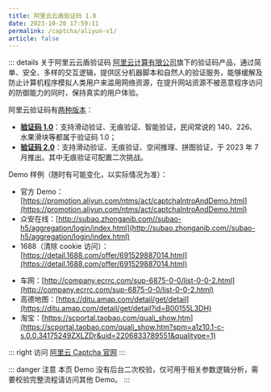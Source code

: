 ```yaml
---
title: 阿里云云盾验证码 1.0
date: 2023-10-20 17:59:11
permalink: /captcha/aliyun-v1/
article: false
---
```


::: details 关于阿里云云盾验证码
[阿里云计算有限公司](https://www.tianyancha.com/company/138473506)旗下的验证码产品，通过简单、安全、多样的交互逻辑，提供区分机器脚本和自然人的验证服务，能够缓解及防止计算机程序模拟人类用户来滥用网络资源，在提升网站资源不被恶意程序访问的防御能力的同时，保持真实的用户体验。
<br>

阿里云验证码有[两种版本](https://help.aliyun.com/document_detail/2592908.html)：

- **[验证码 1.0](https://help.aliyun.com/document_detail/2592902.html)**：支持滑动验证、无痕验证、智能验证，民间常说的 140、226、水果滑块等都属于验证码 1.0；
- **[验证码 2.0](https://help.aliyun.com/document_detail/2401270.html)**：支持滑动验证、无痕验证、空间推理、拼图验证，于 2023 年 7 月推出。其中无痕验证可配置二次挑战。

Demo 样例（随时有可能变化，以实际情况为准）：
<br>

- 官方 Demo：[https://promotion.aliyun.com/ntms/act/captchaIntroAndDemo.html](https://promotion.aliyun.com/ntms/act/captchaIntroAndDemo.html)<Badge text="140" type="tip" vertical="middle"/>
- 众安在线：[http://subao.zhonganib.com//subao-h5/aggregation/login/index.html](http://subao.zhonganib.com//subao-h5/aggregation/login/index.html)<Badge text="140" type="tip" vertical="middle"/>
- 1688（清除 cookie 访问）：[https://detail.1688.com/offer/691529887014.html](https://detail.1688.com/offer/691529887014.html)<Badge text="226" type="tip" vertical="middle"/> <Badge text="X82Y" type="tip" vertical="middle"/>
<!-- - 交易猫（清除 cookie 访问）：[https://m.jiaoyimao.com/jg1002416-3/](https://m.jiaoyimao.com/jg1002416-3/)<Badge text="226" type="tip" vertical="middle"/> <Badge text="X82Y" type="tip" vertical="middle"/> -->
- 车网：[http://company.ecrrc.com/sup-6875-0-0/list-0-0-2.html](http://company.ecrrc.com/sup-6875-0-0/list-0-0-2.html)<Badge text="227" type="tip" vertical="middle"/>
- 高德地图：[https://ditu.amap.com/detail/get/detail](https://ditu.amap.com/detail/get/detail?id=B00155L3DH)<Badge text="227" type="tip" vertical="middle"/> <Badge text="X82Y" type="tip" vertical="middle"/>
- 淘宝：[https://scportal.taobao.com/quali_show.htm](https://scportal.taobao.com/quali_show.htm?spm=a1z10.1-c-s.0.0.34175249ZXLZDr&uid=2206833789551&qualitype=1)<Badge text="227" type="tip" vertical="middle"/> <Badge text="X82Y" type="tip" vertical="middle"/> <Badge text="水果滑块" type="tip" vertical="middle"/>

::: right
访问 [阿里云 Captcha 官网](https://www.aliyun.com/product/security/captcha)
:::

::: danger 注意
本页 Demo 没有后台二次校验，仅可用于相关参数逻辑分析，需要校验完整流程请访问其他 Demo。
:::

<br/>

<captcha-aliyun-v1></captcha-aliyun-v1>

<!-- 
<style>
    .aliyun-submit {
        background: #347eff;
        border-radius: 4px;
        margin: 20px 0;
        display: inline-block;
        width: 360px;
        height: 50px;
        box-sizing: border-box;
        border: 1px solid #ccc;
        color: #fff;
        cursor: pointer;
        font-size: 14px;
        line-height: 49px;
    }
    .aliyun-submit:hover {
        background: #1A73E8;
    }
    .aliyun-input {
        display: inline-block;
        width: 360px;
        padding: 12px;
        border: 1px solid #d1d6e0;
        background-color: #fff;
        position: relative;
        cursor: pointer;
        -webkit-box-sizing: border-box;
        box-sizing: border-box;
        border-radius: 3px;
        color: #292f3a;
        font-size: 14px;
        line-height: 20px;
    }
    /* #aliyun-captcha-v1 {
        width: 300px;
        height: 50px;
        display: inline-block;
    } */
    .aliyun-show {
        display: block;
    }
    #aliyun-wait {
        text-align: center;
        color: #f04405;
        margin: 0;
        font-size: 14px;
        font-weight: 600;
    }
    .aliyun-buttons {
        text-align: center;
        margin-top: 20px;
        margin-bottom: 20px;
    }
    .aliyun-buttons button {
        border: none;
        background: #f04405;
        color: #fff;
        font: inherit;
        font-size: 80%;
        font-weight: 600;
        /*line-height: 1.2;*/
        border-radius: 0.57em;
        cursor: pointer;
        padding: 0.85em 1.7em;
        text-align: center;
        outline: none;
        transition: all 0.25s ease-out;
        /*margin-left: 0.8em;*/
        margin-right: 0.5em;
    }
    .aliyun-buttons button:hover {
        background: #1A73E8;
    }
    .aliyun-buttons button:active {
        background-color: #1A73E8;
    }
    .aliyun-buttons button:disabled {
        cursor: not-allowed;
        background: #e9987c;
    }
    .mode-button.clicked {
        background-color: #1A73E8;
    }
    .sm-pop-inner {
        position: inherit !important;
        width: 100%;
    }
    #waf_nc_h5_block{position:fixed;_position:absolute;width:100%;height:100%;top:0;bottom:0;left:0;z-index:9999}
    .waf-nc-h5-mask{background:#777;opacity:.5;filter:alpha(opacity=50);width:100%;height:100%}
    .waf-nc-h5-wrapper{width:100%;position:absolute;top:20%;left:50%;margin-top:-20%;margin-left:-47%;padding:5% 1%;background:#fff;border-radius:3px;box-sizing:border-box}
    .waf-nc-h5-panel{width:100%;text-align:center}
    .waf-nc-h5-icon{margin:0 auto}
    .waf-nc-h5-description{margin-top:40px;font-size:14px;color:#595959}
    #traceid{text-align:center;margin-top:500px!important;font-size:12px;color:#999}
    .nc-container #nc_1_wrapper{width:360px!important} #nc_2_wrapper{width:360px!important} #nc_3_wrapper{width:360px!important}
    .nc_bg{background:#fff3ea!important}
    .btn_slide{background:#ff6a00!important;border:0!important;color:#fff!important;width:48px!important;height:48px!important;font-size:30px;font-weight:900!important;line-height:48px!important}
    .btn_ok{background:#ff6a00!important;border:0!important;color:#fff!important;width:48px!important;height:48px!important;font-size:30px;font-weight:900!important;line-height:48px!important}
    .nc_scale{background:rgba(241,241,242,1)!important;height:48px!important}
    .nc-lang-cnt{height:48px!important;margin-left:10px!important;line-height:48px!important;font-size:14px!important}
    .nc_1_nocaptcha, .nc_2_nocaptcha, .nc_3_nocaptcha{width:360px!important;height:48px!important;margin:auto!important;left:0!important;right:0!important}
</style>
<div id="space-semantic" style="text-align: center">
    <div id="embed-wrapper">
        <h1>阿里云云盾验证码 1.0 Demo <Badge text="227" type="tip" vertical="top"/></h1>
        <div>
            <input type="text" :placeholder="'\ue614 请输入账号'" id="username" maxlength="" class="iconfont aliyun-input">
        </div>
        <br>
        <div>
            <input type="text" :placeholder="'\ue69c 请输入密码'" id="password" maxlength="" class="iconfont aliyun-input">
        </div>
        <br>
        <div>
            <div id="aliyun-captcha-v1"></div>
        </div>
        <input class="aliyun-submit" id="submit" type="submit" value="立即登录">
    </div>
</div>
<script type="text/javascript" src="https://g.alicdn.com/AWSC/AWSC/awsc.js"></script>
<script>
    var requestInfo = {
        type: 'GET',
        // url: '', // 'https://www.taobao.com/detail'
        args: '',
        data: '', //a=1&b=2&c=3...
        token: '87e16a46-62ed-45bc-b6ad-306c674bab56',
        refer: 'K05ULVa8RRMjHXIPNhdVCrmQ4/I=',
        headers: {},
    };
    setTimeout(function() {
        AWSC.use('nc', function (state, module) {
            window.nc = module.init({
                renderTo: 'aliyun-captcha-v1',//渲染到DOM ID
                appkey: 'CF_APP_WAF', // 应用标识
                scene: 'register',
                trans: {'key1': 'code100', 'user': 'default'},
                token: requestInfo.token,//umid token
                language: 'cn',//语言包，默认中文
                isEnabled: true,
                times: 3,
                success: function (data) {
                    const resultEle = document.getElementById('nc_1_n1z');
                    if (resultEle) {
                        resultEle.innerHTML = '✔';
                    };
                    document.getElementsByClassName('nc-lang-cnt')[0].innerHTML = '<b style="margin-left:60px;-webkit-text-fill-color:#FF6A00 !important">验证成功！</b>';
                    window.aliSessionId = data.sessionId;
                    window.aliSig = data.sig;
                    window.aliToken = data.token;
                    console.log('success, data.sessionId: ', data.sessionId);
                    console.log('success, data.sig: ', data.sig);
                    console.log('success, data.token: ', data.token);
                },
                // 滑动验证失败时触发该回调参数。
                fail: function (failCode) {
                    const resultEle = document.getElementById('nc_1_n1z');
                    if (resultEle) {
                        resultEle.innerHTML = '✘';
                    };
                    document.getElementsByClassName('nc-lang-cnt')[0].innerHTML = '<b style="margin-left:60px;-webkit-text-fill-color:#FF6A00 !important">验证失败！</b>';
                    console.log('fail, fail code:', failCode);
                    location.reload();
                },
                // 验证码加载出现异常时触发该回调参数。
                error: function (errorCode) {
                    console.log('error, error code:', errorCode);
                    location.reload();
                }
            });
        });
    }, 500);
    $('#submit').click(function (e) {
        if (window.aliSessionId && window.aliSig && window.aliToken) {
            alert('登录成功！');
            location.reload();
        }
        else {
            e.preventDefault();
            alert('请先完成验证！');
        }
    })
</script>
 -->
